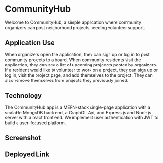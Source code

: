 # CommunityHub

Welcome to CommunityHub, a simple application where community organizers can post neigborhood projects needing volunteer support. 

## Application Use

When organizers open the application, they can sign up or log in to post community projects to a board. When community residents visit the application, they can see a list of upcoming projeects posted by organizers. If a resident would like to volunteer to work on a project, they can sign up or log in, visit the project page, and add themselves to the project. They can also remove themselves from projects they previously joined.

## Technology

The CommunityHub app is a MERN-stack single-page application with a scalable MongoDB back end, a GraphQL Api, and Express.js and Node.js server with a react front end. We implement user authentication with JWT to build a user-focused platform.

## Screenshot

## Deployed Link

